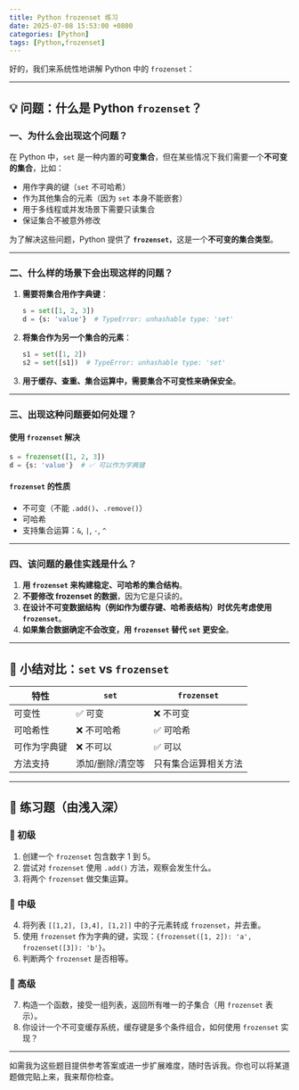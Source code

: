 ```yaml
---
title: Python frozenset 练习
date: 2025-07-08 15:53:00 +0800
categories: [Python]
tags: [Python,frozenset]
---
```

好的，我们来系统性地讲解 Python 中的 `frozenset`：

---

## 💡 问题：什么是 Python `frozenset`？

### 一、为什么会出现这个问题？

在 Python 中，`set` 是一种内置的**可变集合**，但在某些情况下我们需要一个**不可变的集合**，比如：

* 用作字典的键（`set` 不可哈希）
* 作为其他集合的元素（因为 `set` 本身不能嵌套）
* 用于多线程或并发场景下需要只读集合
* 保证集合不被意外修改

为了解决这些问题，Python 提供了 **`frozenset`**，这是一个**不可变的集合类型**。

---

### 二、什么样的场景下会出现这样的问题？

1. **需要将集合用作字典键**：

   ```python
   s = set([1, 2, 3])
   d = {s: 'value'}  # TypeError: unhashable type: 'set'
   ```

2. **将集合作为另一个集合的元素**：

   ```python
   s1 = set([1, 2])
   s2 = set([s1])  # TypeError: unhashable type: 'set'
   ```

3. **用于缓存、查重、集合运算中，需要集合不可变性来确保安全**。

---

### 三、出现这种问题要如何处理？

#### 使用 `frozenset` 解决

```python
s = frozenset([1, 2, 3])
d = {s: 'value'}  # ✅ 可以作为字典键
```

#### `frozenset` 的性质

* 不可变（不能 `.add()`、`.remove()`）
* 可哈希
* 支持集合运算：`&`, `|`, `-`, `^`

---

### 四、该问题的最佳实践是什么？

1. **用 `frozenset` 来构建稳定、可哈希的集合结构**。
2. **不要修改 frozenset 的数据**，因为它是只读的。
3. **在设计不可变数据结构（例如作为缓存键、哈希表结构）时优先考虑使用 `frozenset`**。
4. **如果集合数据确定不会改变，用 `frozenset` 替代 `set` 更安全**。

---

## 📘 小结对比：`set` vs `frozenset`

| 特性     | `set`     | `frozenset` |
| ------ | --------- | ----------- |
| 可变性    | ✅ 可变      | ❌ 不可变       |
| 可哈希性   | ❌ 不可哈希    | ✅ 可哈希       |
| 可作为字典键 | ❌ 不可以     | ✅ 可以        |
| 方法支持   | 添加/删除/清空等 | 只有集合运算相关方法  |

---

## 🧠 练习题（由浅入深）

### 🌱 初级

1. 创建一个 `frozenset` 包含数字 1 到 5。
2. 尝试对 `frozenset` 使用 `.add()` 方法，观察会发生什么。
3. 将两个 `frozenset` 做交集运算。

### 🌿 中级

4. 将列表 `[[1,2], [3,4], [1,2]]` 中的子元素转成 `frozenset`，并去重。
5. 使用 `frozenset` 作为字典的键，实现：`{frozenset([1, 2]): 'a', frozenset([3]): 'b'}`。
6. 判断两个 `frozenset` 是否相等。

### 🌳 高级

7. 构造一个函数，接受一组列表，返回所有唯一的子集合（用 `frozenset` 表示）。
8. 你设计一个不可变缓存系统，缓存键是多个条件组合，如何使用 `frozenset` 实现？

---

如需我为这些题目提供参考答案或进一步扩展难度，随时告诉我。你也可以将某道题做完贴上来，我来帮你检查。
